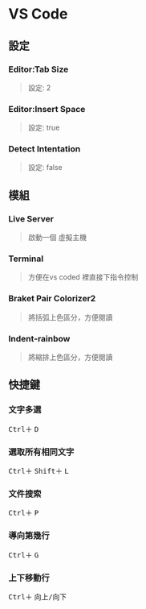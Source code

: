 # VS Code

## 設定

### Editor:Tab Size
> 設定: 2

### Editor:Insert Space
> 設定: true

### Detect Intentation
> 設定: false

## 模組

### Live Server
> 啟動一個 虛擬主機

### Terminal
> 方便在vs coded 裡直接下指令控制

### Braket Pair Colorizer2
> 將括弧上色區分，方便閱讀

### Indent-rainbow
> 將縮排上色區分，方便閱讀

## 快捷鍵

### 文字多選

<kbd>Ctrl</kbd>＋ <kbd>D</kbd>

### 選取所有相同文字

<kbd>Ctrl</kbd>＋ <kbd>Shift</kbd>＋ <kbd>L</kbd>

### 文件搜索

<kbd>Ctrl</kbd>＋ <kbd>P</kbd>

### 導向第幾行

<kbd>Ctrl</kbd>＋ <kbd>G</kbd>

### 上下移動行

<kbd>Ctrl</kbd>＋ <kbd>向上/向下</kbd>